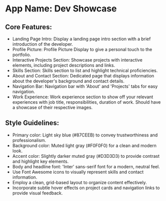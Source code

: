 # **App Name**: Dev Showcase

## Core Features:

- Landing Page Intro: Display a landing page intro section with a brief introduction of the developer.
- Profile Picture: Profile Picture Display to give a personal touch to the portfolio.
- Interactive Projects Section: Showcase projects with interactive elements, including project descriptions and links.
- Skills Section: Skills section to list and highlight technical proficiencies.
- About and Contact Section: Dedicated page that displays information about the developer's background and contact details.
- Navigation Bar: Navigation bar with 'About' and 'Projects' tabs for easy navigation.
- Work Experience: Work experience section to show off your relevant experiences with job title, responsibilities, duration of work. Should have a showcase of their respective images.

## Style Guidelines:

- Primary color: Light sky blue (#87CEEB) to convey trustworthiness and professionalism.
- Background color: Muted light gray (#F0F0F0) for a clean and modern look.
- Accent color: Slightly darker muted gray (#D3D3D3) to provide contrast and highlight key elements.
- Body and headline font: 'Inter' sans-serif font for a modern, neutral feel.
- Use Font Awesome icons to visually represent skills and contact information.
- Employ a clean, grid-based layout to organize content effectively.
- Incorporate subtle hover effects on project cards and navigation links to provide visual feedback.